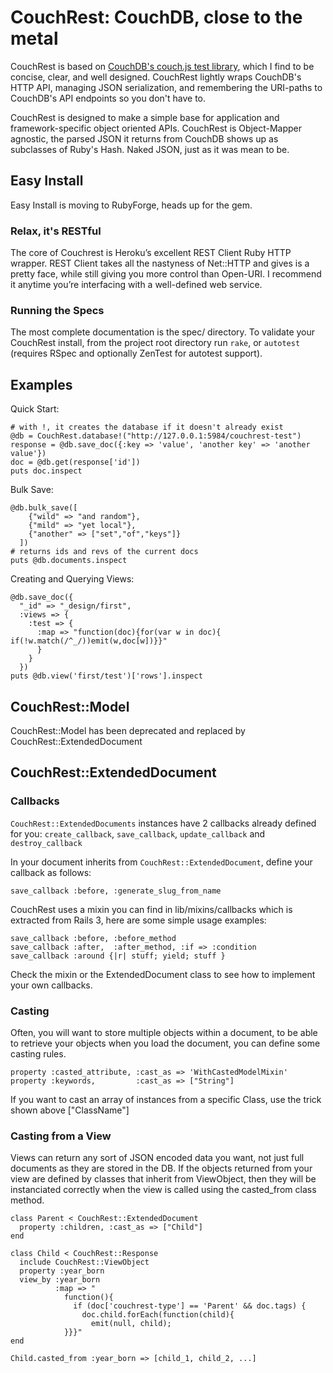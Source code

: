 # CouchRest: CouchDB, close to the metal

CouchRest is based on [CouchDB's couch.js test
library](http://svn.apache.org/repos/asf/incubator/couchdb/trunk/share/www/script/couch.js),
which I find to be concise, clear, and well designed. CouchRest lightly wraps
CouchDB's HTTP API, managing JSON serialization, and remembering the URI-paths
to CouchDB's API endpoints so you don't have to.

CouchRest is designed to make a simple base for application and framework-specific object oriented APIs. CouchRest is Object-Mapper agnostic, the parsed JSON it returns from CouchDB shows up as subclasses of Ruby's Hash. Naked JSON, just as it was mean to be.

## Easy Install

Easy Install is moving to RubyForge, heads up for the gem.

### Relax, it's RESTful

The core of Couchrest is Heroku’s excellent REST Client Ruby HTTP wrapper.
REST Client takes all the nastyness of Net::HTTP and gives is a pretty face,
while still giving you more control than Open-URI. I recommend it anytime
you’re interfacing with a well-defined web service.

### Running the Specs

The most complete documentation is the spec/ directory. To validate your
CouchRest install, from the project root directory run `rake`, or `autotest`
(requires RSpec and optionally ZenTest for autotest support).

## Examples

Quick Start:

    # with !, it creates the database if it doesn't already exist
    @db = CouchRest.database!("http://127.0.0.1:5984/couchrest-test")
    response = @db.save_doc({:key => 'value', 'another key' => 'another value'})
    doc = @db.get(response['id'])
    puts doc.inspect

Bulk Save:

    @db.bulk_save([
        {"wild" => "and random"},
        {"mild" => "yet local"},
        {"another" => ["set","of","keys"]}
      ])
    # returns ids and revs of the current docs
    puts @db.documents.inspect 

Creating and Querying Views:

    @db.save_doc({
      "_id" => "_design/first", 
      :views => {
        :test => {
          :map => "function(doc){for(var w in doc){ if(!w.match(/^_/))emit(w,doc[w])}}"
          }
        }
      })
    puts @db.view('first/test')['rows'].inspect 

## CouchRest::Model

CouchRest::Model has been deprecated and replaced by CouchRest::ExtendedDocument


## CouchRest::ExtendedDocument

### Callbacks

`CouchRest::ExtendedDocuments` instances have 2 callbacks already defined for you:
    `create_callback`, `save_callback`, `update_callback` and `destroy_callback`
    
In your document inherits from `CouchRest::ExtendedDocument`, define your callback as follows:

    save_callback :before, :generate_slug_from_name
    
CouchRest uses a mixin you can find in lib/mixins/callbacks which is extracted from Rails 3, here are some simple usage examples:

    save_callback :before, :before_method
    save_callback :after,  :after_method, :if => :condition
    save_callback :around {|r| stuff; yield; stuff }
    
Check the mixin or the ExtendedDocument class to see how to implement your own callbacks.

### Casting

Often, you will want to store multiple objects within a document, to be able to retrieve your objects when you load the document, 
you can define some casting rules. 

    property :casted_attribute, :cast_as => 'WithCastedModelMixin'
    property :keywords,         :cast_as => ["String"]

If you want to cast an array of instances from a specific Class, use the trick shown above ["ClassName"]

### Casting from a View

Views can return any sort of JSON encoded data you want, not just full documents as they are stored in the DB.  If the objects returned from your view are defined by classes that inherit from ViewObject, then they will be instanciated correctly when the view is called using the casted_from class method.

    class Parent < CouchRest::ExtendedDocument
      property :children, :cast_as => ["Child"]
    end
    
    class Child < CouchRest::Response
      include CouchRest::ViewObject
      property :year_born
      view_by :year_born
              :map => "
                function(){
                  if (doc['couchrest-type'] == 'Parent' && doc.tags) {
                    doc.child.forEach(function(child){
                      emit(null, child);
                }}}"
    end
   
    Child.casted_from :year_born => [child_1, child_2, ...]
